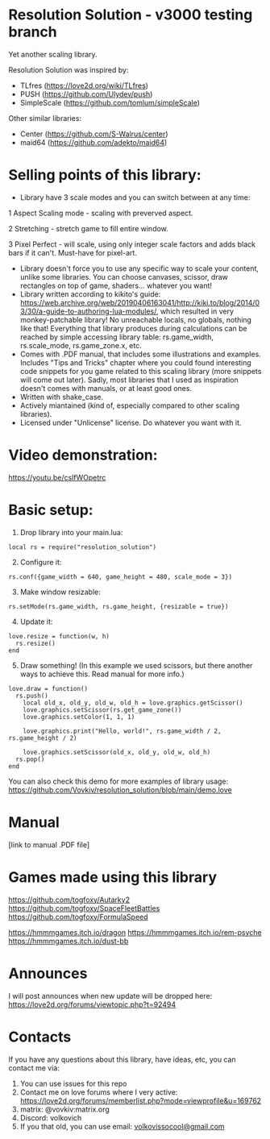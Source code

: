 # Resolution Solution - v3000 testing branch
Yet another scaling library.

Resolution Solution was inspired by:
* TLfres (https://love2d.org/wiki/TLfres)
* PUSH (https://github.com/Ulydev/push)
* SimpleScale (https://github.com/tomlum/simpleScale)

Other similar libraries:
* Center (https://github.com/S-Walrus/center)
* maid64 (https://github.com/adekto/maid64)

# Selling points of this library:
* Library have 3 scale modes and you can switch between at any time:

1 Aspect Scaling mode - scaling with preverved aspect.

2 Stretching - stretch game to fill entire window.

3 Pixel Perfect - will scale, using only integer scale factors and adds black bars if it can't. Must-have for pixel-art.

* Library doesn't force you to use any specific way to scale your content, unlike some libraries. You can choose canvases, scissor, draw rectangles on top of game, shaders... whatever you want!
* Library written according to kikito's guide: https://web.archive.org/web/20190406163041/http://kiki.to/blog/2014/03/30/a-guide-to-authoring-lua-modules/, which resulted in very monkey-patchable library! No unreachable locals, no globals, nothing like that! Everything that library produces during calculations can be reached by simple accessing library table: rs.game_width, rs.scale_mode, rs.game_zone.x, etc.
* Comes with .PDF manual, that includes some illustrations and examples. Includes "Tips and Tricks" chapter where you could found interesting code snippets for you game related to this scaling library (more snippets will come out later). Sadly, most libraries that I used as inspiration doesn't comes with manuals, or at least good ones.
* Written with shake_case.
* Actively miantained (kind of, especially compared to other scaling libraries).
* Licensed under "Unlicense" license. Do whatever you want with it.

# Video demonstration:
https://youtu.be/cslfWOpetrc

# Basic setup:
1. Drop library into your main.lua:

``` local rs = require("resolution_solution") ```

2. Configure it:

``` rs.conf({game_width = 640, game_height = 480, scale_mode = 3}) ```

3. Make window resizable:

``` rs.setMode(rs.game_width, rs.game_height, {resizable = true}) ```

4. Update it:
 ```
love.resize = function(w, h)
   rs.resize()
end
``` 
5. Draw something! (In this example we used scissors, but there another ways to achieve this. Read manual for more info.)
```
love.draw = function()
  rs.push()
    local old_x, old_y, old_w, old_h = love.graphics.getScissor()
    love.graphics.setScissor(rs.get_game_zone())
    love.graphics.setColor(1, 1, 1)
    
    love.graphics.print("Hello, world!", rs.game_width / 2, rs.game_height / 2)
    
    love.graphics.setScissor(old_x, old_y, old_w, old_h)
  rs.pop()
end
```
You can also check this demo for more examples of library usage: https://github.com/Vovkiv/resolution_solution/blob/main/demo.love

# Manual
[link to manual .PDF file]

# Games made using this library
https://github.com/togfoxy/Autarky2
https://github.com/togfoxy/SpaceFleetBattles
https://github.com/togfoxy/FormulaSpeed

https://hmmmgames.itch.io/dragon
https://hmmmgames.itch.io/rem-psyche
https://hmmmgames.itch.io/dust-bb

# Announces
I will post announces when new update will be dropped here: https://love2d.org/forums/viewtopic.php?t=92494

# Contacts
If you have any questions about this library, have ideas, etc, you can contact me via:
1. You can use issues for this repo
2. Contact me on love forums where I very active: https://love2d.org/forums/memberlist.php?mode=viewprofile&u=169762
3. matrix: @vovkiv:matrix.org
4. Discord: volkovich
5. If you that old, you can use email: volkovissocool@gmail.com
